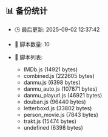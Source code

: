 ## 📊 备份统计

- 🕒 最后更新: 2025-09-02 12:37:42
- 📁 脚本数量: 10
- 📄 脚本列表:

  - IMDb.js (14921 bytes)
  - combined.js (222605 bytes)
  - danmu.js (6398 bytes)
  - danmu_auto.js (107871 bytes)
  - danmu_playurl.js (46921 bytes)
  - douban.js (96440 bytes)
  - letterboxd.js (33802 bytes)
  - person_movie.js (7843 bytes)
  - trakt.js (15474 bytes)
  - undefined (6398 bytes)
